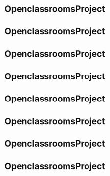 # OpenclassroomsProject
# OpenclassroomsProject
# OpenclassroomsProject
# OpenclassroomsProject
# OpenclassroomsProject
# OpenclassroomsProject
# OpenclassroomsProject
# OpenclassroomsProject
